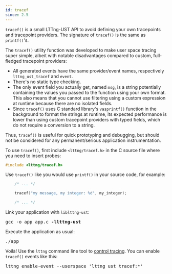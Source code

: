 ```yaml
---
id: tracef
since: 2.5
---
```


`tracef()` is a small LTTng-UST API to avoid defining your own
tracepoints and tracepoint providers. The signature of `tracef()` is
the same as `printf()`'s.

The `tracef()` utility function was developed to make user space tracing
super simple, albeit with notable disadvantages compared to custom,
full-fledged tracepoint providers:

  * All generated events have the same provider/event names, respectively
    `lttng_ust_tracef` and `event`.
  * There's no static type checking.
  * The only event field you actually get, named `msg`, is a string
    potentially containing the values you passed to the function
    using your own format. This also means that you cannot use filtering
    using a custom expression at runtime because there are no isolated
    fields.
  * Since `tracef()` uses C standard library's `vasprintf()` function
    in the background to format the strings at runtime, its
    expected performance is lower than using custom tracepoint providers
    with typed fields, which do not require a conversion to a string.

Thus, `tracef()` is useful for quick prototyping and debugging, but
should not be considered for any permanent/serious application
instrumentation.

To use `tracef()`, first include `<lttng/tracef.h>` in the C source file
where you need to insert probes:

~~~ c
#include <lttng/tracef.h>
~~~

Use `tracef()` like you would use `printf()` in your source code, for
example:

~~~ c
    /* ... */

    tracef("my message, my integer: %d", my_integer);

    /* ... */
~~~

Link your application with `liblttng-ust`:

<pre class="term">
gcc -o app app.c <strong>-llttng-ust</strong>
</pre>

Execute the application as usual:

<pre class="term">
./app
</pre>

Voilà! Use the `lttng` command line tool to
[control tracing](#doc-controlling-tracing). You can enable `tracef()`
events like this:

<pre class="term">
lttng enable-event --userspace 'lttng_ust_tracef:*'
</pre>
